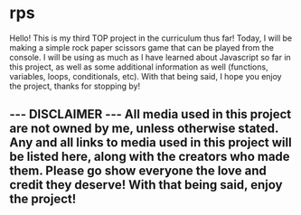 # rps

Hello! This is my third TOP project in the curriculum thus far! Today, I will be making a simple rock paper scissors game that can be played from the console. I will be using as much as I have learned about Javascript so far in this project, as well as some additional information as well (functions, variables, loops, conditionals, etc). With that being said, I hope you enjoy the project, thanks for stopping by!

--- DISCLAIMER ---
All media used in this project are not owned by me, unless otherwise stated. Any and all links to media used in this project will be listed here, along with the creators who made them. Please go show everyone the love and credit they deserve! With that being said, enjoy the project!
------------------